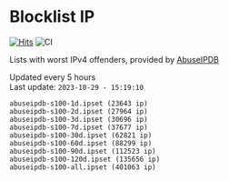 # Blocklist IP

[![Hits](https://hits.seeyoufarm.com/api/count/incr/badge.svg?url=https%3A%2F%2Fgithub.com%2Fborestad%2Fblocklist-ip%2F&count_bg=%2379C83D&title_bg=%23555555&icon=&icon_color=%23E7E7E7&title=hits&edge_flat=false)](https://hits.seeyoufarm.com)  ![CI](https://img.shields.io/github/workflow/status/borestad/blocklist-ip/CI?style=flat-square)

Lists with worst IPv4 offenders, provided by [AbuseIPDB](https://www.abuseipdb.com/)

<!-- FOOTER-PLACEHOLDER -->
Updated every 5 hours<br>
Last update: `2023-10-29 - 15:19:10`
```
abuseipdb-s100-1d.ipset (23643 ip)
abuseipdb-s100-2d.ipset (27964 ip)
abuseipdb-s100-3d.ipset (30696 ip)
abuseipdb-s100-7d.ipset (37677 ip)
abuseipdb-s100-30d.ipset (62821 ip)
abuseipdb-s100-60d.ipset (88299 ip)
abuseipdb-s100-90d.ipset (112523 ip)
abuseipdb-s100-120d.ipset (135656 ip)
abuseipdb-s100-all.ipset (401063 ip)
```
